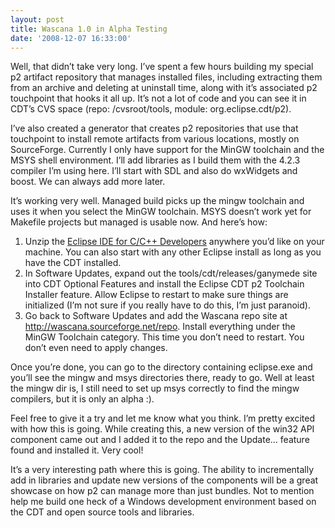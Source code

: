 ```yaml
---
layout: post
title: Wascana 1.0 in Alpha Testing
date: '2008-12-07 16:33:00'
---
```



Well, that didn’t take very long. I’ve spent a few hours building my special p2 artifact repository that manages installed files, including extracting them from an archive and deleting at uninstall time, along with it’s associated p2 touchpoint that hooks it all up. It’s not a lot of code and you can see it in CDT’s CVS space (repo: /cvsroot/tools, module: org.eclipse.cdt/p2).

I’ve also created a generator that creates p2 repositories that use that touchpoint to install remote artifacts from various locations, mostly on SourceForge. Currently I only have support for the MinGW toolchain and the MSYS shell environment. I’ll add libraries as I build them with the 4.2.3 compiler I’m using here. I’ll start with SDL and also do wxWidgets and boost. We can always add more later.

It’s working very well. Managed build picks up the mingw toolchain and uses it when you select the MinGW toolchain. MSYS doesn’t work yet for Makefile projects but managed is usable now. And here’s how:

1. Unzip the [Eclipse IDE for C/C++ Developers](http://www.eclipse.org/downloads/download.php?file=/technology/epp/downloads/release/ganymede/SR1/eclipse-cpp-ganymede-SR1-win32.zip) anywhere you’d like on your machine. You can also start with any other Eclipse install as long as you have the CDT installed.
3. In Software Updates, expand out the tools/cdt/releases/ganymede site into CDT Optional Features and install the Eclipse CDT p2 Toolchain Installer feature. Allow Eclipse to restart to make sure things are initialized (I’m not sure if you really have to do this, I’m just paranoid).
5. Go back to Software Updates and add the Wascana repo site at http://wascana.sourceforge.net/repo. Install everything under the MinGW Toolchain category. This time you don’t need to restart. You don’t even need to apply changes.

Once you’re done, you can go to the directory containing eclipse.exe and you’ll see the mingw and msys directories there, ready to go. Well at least the mingw dir is, I still need to set up msys correctly to find the mingw compilers, but it is only an alpha :).

Feel free to give it a try and let me know what you think. I’m pretty excited with how this is going. While creating this, a new version of the win32 API component came out and I added it to the repo and the Update… feature found and installed it. Very cool!

It’s a very interesting path where this is going. The ability to incrementally add in libraries and update new versions of the components will be a great showcase on how p2 can manage more than just bundles. Not to mention help me build one heck of a Windows development environment based on the CDT and open source tools and libraries.


